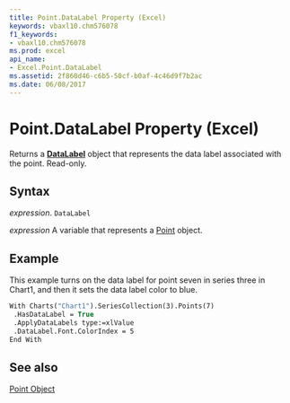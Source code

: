 ```yaml
---
title: Point.DataLabel Property (Excel)
keywords: vbaxl10.chm576078
f1_keywords:
- vbaxl10.chm576078
ms.prod: excel
api_name:
- Excel.Point.DataLabel
ms.assetid: 2f860d46-c6b5-50cf-b0af-4c46d9f7b2ac
ms.date: 06/08/2017
---
```



# Point.DataLabel Property (Excel)

Returns a  **[DataLabel](Excel.DataLabel(object).md)** object that represents the data label associated with the point. Read-only.


## Syntax

 _expression_. `DataLabel`

 _expression_ A variable that represents a [Point](Excel.Point-graph-object.md) object.


## Example

This example turns on the data label for point seven in series three in Chart1, and then it sets the data label color to blue.


```vb
With Charts("Chart1").SeriesCollection(3).Points(7) 
 .HasDataLabel = True 
 .ApplyDataLabels type:=xlValue 
 .DataLabel.Font.ColorIndex = 5 
End With
```


## See also


[Point Object](Excel.Point(object).md)

